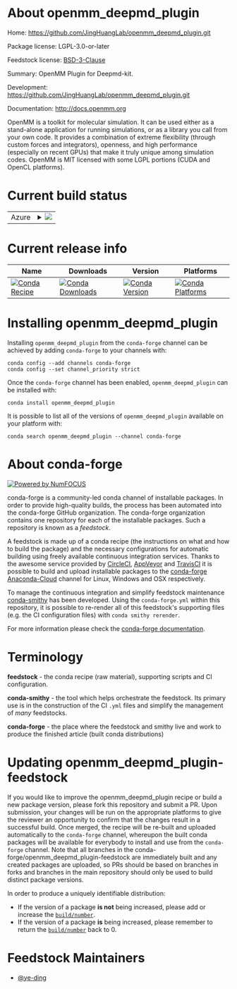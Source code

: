 About openmm_deepmd_plugin
==========================

Home: https://github.com/JingHuangLab/openmm_deepmd_plugin.git

Package license: LGPL-3.0-or-later

Feedstock license: [BSD-3-Clause](https://github.com/conda-forge/openmm_deepmd_plugin-feedstock/blob/master/LICENSE.txt)

Summary: OpenMM Plugin for Deepmd-kit.

Development: https://github.com/JingHuangLab/openmm_deepmd_plugin.git

Documentation: http://docs.openmm.org

OpenMM is a toolkit for molecular simulation. It can be used either as a
stand-alone application for running simulations, or as a library you call
from your own code. It provides a combination of extreme flexibility
(through custom forces and integrators), openness, and high performance
(especially on recent GPUs) that make it truly unique among simulation
codes. OpenMM is MIT licensed with some LGPL portions (CUDA and OpenCL
platforms).


Current build status
====================


<table>
    
  <tr>
    <td>Azure</td>
    <td>
      <details>
        <summary>
          <a href="https://dev.azure.com/conda-forge/feedstock-builds/_build/latest?definitionId=&branchName=master">
            <img src="https://dev.azure.com/conda-forge/feedstock-builds/_apis/build/status/openmm_deepmd_plugin-feedstock?branchName=master">
          </a>
        </summary>
        <table>
          <thead><tr><th>Variant</th><th>Status</th></tr></thead>
          <tbody><tr>
              <td>linux_64_dp_variantcpupython3.7.</td>
              <td>
                <a href="https://dev.azure.com/conda-forge/feedstock-builds/_build/latest?definitionId=&branchName=master">
                  <img src="https://dev.azure.com/conda-forge/feedstock-builds/_apis/build/status/openmm_deepmd_plugin-feedstock?branchName=master&jobName=linux&configuration=linux_64_dp_variantcpupython3.7._" alt="variant">
                </a>
              </td>
            </tr><tr>
              <td>linux_64_dp_variantcpupython3.8.</td>
              <td>
                <a href="https://dev.azure.com/conda-forge/feedstock-builds/_build/latest?definitionId=&branchName=master">
                  <img src="https://dev.azure.com/conda-forge/feedstock-builds/_apis/build/status/openmm_deepmd_plugin-feedstock?branchName=master&jobName=linux&configuration=linux_64_dp_variantcpupython3.8._" alt="variant">
                </a>
              </td>
            </tr><tr>
              <td>linux_64_dp_variantcpupython3.9.</td>
              <td>
                <a href="https://dev.azure.com/conda-forge/feedstock-builds/_build/latest?definitionId=&branchName=master">
                  <img src="https://dev.azure.com/conda-forge/feedstock-builds/_apis/build/status/openmm_deepmd_plugin-feedstock?branchName=master&jobName=linux&configuration=linux_64_dp_variantcpupython3.9._" alt="variant">
                </a>
              </td>
            </tr><tr>
              <td>linux_64_dp_variantgpupython3.7.</td>
              <td>
                <a href="https://dev.azure.com/conda-forge/feedstock-builds/_build/latest?definitionId=&branchName=master">
                  <img src="https://dev.azure.com/conda-forge/feedstock-builds/_apis/build/status/openmm_deepmd_plugin-feedstock?branchName=master&jobName=linux&configuration=linux_64_dp_variantgpupython3.7._" alt="variant">
                </a>
              </td>
            </tr><tr>
              <td>linux_64_dp_variantgpupython3.8.</td>
              <td>
                <a href="https://dev.azure.com/conda-forge/feedstock-builds/_build/latest?definitionId=&branchName=master">
                  <img src="https://dev.azure.com/conda-forge/feedstock-builds/_apis/build/status/openmm_deepmd_plugin-feedstock?branchName=master&jobName=linux&configuration=linux_64_dp_variantgpupython3.8._" alt="variant">
                </a>
              </td>
            </tr><tr>
              <td>linux_64_dp_variantgpupython3.9.</td>
              <td>
                <a href="https://dev.azure.com/conda-forge/feedstock-builds/_build/latest?definitionId=&branchName=master">
                  <img src="https://dev.azure.com/conda-forge/feedstock-builds/_apis/build/status/openmm_deepmd_plugin-feedstock?branchName=master&jobName=linux&configuration=linux_64_dp_variantgpupython3.9._" alt="variant">
                </a>
              </td>
            </tr>
          </tbody>
        </table>
      </details>
    </td>
  </tr>
</table>

Current release info
====================

| Name | Downloads | Version | Platforms |
| --- | --- | --- | --- |
| [![Conda Recipe](https://img.shields.io/badge/recipe-openmm_deepmd_plugin-green.svg)](https://anaconda.org/conda-forge/openmm_deepmd_plugin) | [![Conda Downloads](https://img.shields.io/conda/dn/conda-forge/openmm_deepmd_plugin.svg)](https://anaconda.org/conda-forge/openmm_deepmd_plugin) | [![Conda Version](https://img.shields.io/conda/vn/conda-forge/openmm_deepmd_plugin.svg)](https://anaconda.org/conda-forge/openmm_deepmd_plugin) | [![Conda Platforms](https://img.shields.io/conda/pn/conda-forge/openmm_deepmd_plugin.svg)](https://anaconda.org/conda-forge/openmm_deepmd_plugin) |

Installing openmm_deepmd_plugin
===============================

Installing `openmm_deepmd_plugin` from the `conda-forge` channel can be achieved by adding `conda-forge` to your channels with:

```
conda config --add channels conda-forge
conda config --set channel_priority strict
```

Once the `conda-forge` channel has been enabled, `openmm_deepmd_plugin` can be installed with:

```
conda install openmm_deepmd_plugin
```

It is possible to list all of the versions of `openmm_deepmd_plugin` available on your platform with:

```
conda search openmm_deepmd_plugin --channel conda-forge
```


About conda-forge
=================

[![Powered by NumFOCUS](https://img.shields.io/badge/powered%20by-NumFOCUS-orange.svg?style=flat&colorA=E1523D&colorB=007D8A)](http://numfocus.org)

conda-forge is a community-led conda channel of installable packages.
In order to provide high-quality builds, the process has been automated into the
conda-forge GitHub organization. The conda-forge organization contains one repository
for each of the installable packages. Such a repository is known as a *feedstock*.

A feedstock is made up of a conda recipe (the instructions on what and how to build
the package) and the necessary configurations for automatic building using freely
available continuous integration services. Thanks to the awesome service provided by
[CircleCI](https://circleci.com/), [AppVeyor](https://www.appveyor.com/)
and [TravisCI](https://travis-ci.com/) it is possible to build and upload installable
packages to the [conda-forge](https://anaconda.org/conda-forge)
[Anaconda-Cloud](https://anaconda.org/) channel for Linux, Windows and OSX respectively.

To manage the continuous integration and simplify feedstock maintenance
[conda-smithy](https://github.com/conda-forge/conda-smithy) has been developed.
Using the ``conda-forge.yml`` within this repository, it is possible to re-render all of
this feedstock's supporting files (e.g. the CI configuration files) with ``conda smithy rerender``.

For more information please check the [conda-forge documentation](https://conda-forge.org/docs/).

Terminology
===========

**feedstock** - the conda recipe (raw material), supporting scripts and CI configuration.

**conda-smithy** - the tool which helps orchestrate the feedstock.
                   Its primary use is in the construction of the CI ``.yml`` files
                   and simplify the management of *many* feedstocks.

**conda-forge** - the place where the feedstock and smithy live and work to
                  produce the finished article (built conda distributions)


Updating openmm_deepmd_plugin-feedstock
=======================================

If you would like to improve the openmm_deepmd_plugin recipe or build a new
package version, please fork this repository and submit a PR. Upon submission,
your changes will be run on the appropriate platforms to give the reviewer an
opportunity to confirm that the changes result in a successful build. Once
merged, the recipe will be re-built and uploaded automatically to the
`conda-forge` channel, whereupon the built conda packages will be available for
everybody to install and use from the `conda-forge` channel.
Note that all branches in the conda-forge/openmm_deepmd_plugin-feedstock are
immediately built and any created packages are uploaded, so PRs should be based
on branches in forks and branches in the main repository should only be used to
build distinct package versions.

In order to produce a uniquely identifiable distribution:
 * If the version of a package **is not** being increased, please add or increase
   the [``build/number``](https://docs.conda.io/projects/conda-build/en/latest/resources/define-metadata.html#build-number-and-string).
 * If the version of a package **is** being increased, please remember to return
   the [``build/number``](https://docs.conda.io/projects/conda-build/en/latest/resources/define-metadata.html#build-number-and-string)
   back to 0.

Feedstock Maintainers
=====================

* [@ye-ding](https://github.com/ye-ding/)

